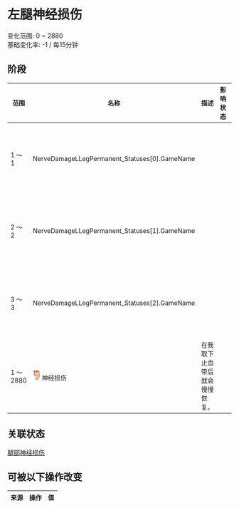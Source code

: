 # 左腿神经损伤  
变化范围: 0 ~ 2880  
基础变化率: -1 / 每15分钟  
## 阶段  
范围  |  名称  |  描述  |  影响状态  |  影响动作  
----  |  ----  |  ----  |  ----  |  ----  
1 ～ 1  |  NerveDamageLLegPermanent_Statuses[0].GameName  |    |    |  [攀爬动作](ClimbAction.md)<br>[手部动作](HandAction.md)<br>[耐力](Stamina.md)-1<br>时间+1  
2 ～ 2  |  NerveDamageLLegPermanent_Statuses[1].GameName  |    |    |  [攀爬动作](ClimbAction.md)<br>[手部动作](HandAction.md)<br>[耐力](Stamina.md)-2<br>时间+2  
3 ～ 3  |  NerveDamageLLegPermanent_Statuses[2].GameName  |    |    |  [攀爬动作](ClimbAction.md)<br>[手部动作](HandAction.md)<br>[耐力](Stamina.md)-4<br>时间+4  
1 ～ 2880  |  <img decoding="async" src="Sprite/Foot.png" style="width:20px;">神经损伤  |  在我取下止血带后就会慢慢恢复。  |    |    
## 关联状态  
[腿部神经损伤](NerveDamageLegs.md)  
## 可被以下操作改变  
来源  |  操作  |  值  
----  |  ----  |  ----  
